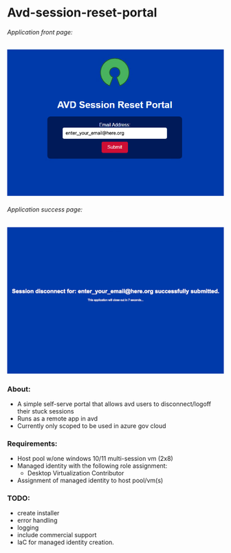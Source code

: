 # Avd-session-reset-portal


###### Application front page:
![AVD-session-reset-portal-main-page](setup/images/AVD-reset-portal-main-page.png)

###### Application success page:
![AVD-session-reset-portal-success-page](setup/images/AVD-session-reset-portal-success-page.png)

### About:
* A simple self-serve portal that allows avd users to disconnect/logoff their stuck sessions<br>
* Runs as a remote app in avd <br>
* Currently only scoped to be used in azure gov cloud <br>

### Requirements:
* Host pool w/one windows 10/11 multi-session vm (2x8)
* Managed identity with the following role assignment:
    * Desktop Virtualization Contributor
* Assignment of managed identity to host pool/vm(s)




### TODO:
* create installer
* error handling
* logging
* include commercial support
* IaC for managed identity creation.
